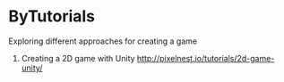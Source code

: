 # ByTutorials
Exploring different approaches for creating a game

1) Creating a 2D game with Unity http://pixelnest.io/tutorials/2d-game-unity/
